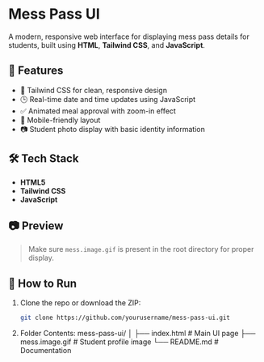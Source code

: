 # Mess Pass UI

A modern, responsive web interface for displaying mess pass details for students, built using **HTML**, **Tailwind CSS**, and **JavaScript**.

## 🌟 Features

- 🎨 Tailwind CSS for clean, responsive design
- 🕒 Real-time date and time updates using JavaScript
- ✅ Animated meal approval with zoom-in effect
- 📱 Mobile-friendly layout
- 📷 Student photo display with basic identity information

## 🛠️ Tech Stack

- **HTML5**
- **Tailwind CSS**
- **JavaScript**

## 📷 Preview

> Make sure `mess.image.gif` is present in the root directory for proper display.

## 🚀 How to Run

1. Clone the repo or download the ZIP:
   ```bash
   git clone https://github.com/yourusername/mess-pass-ui.git
2. Folder Contents:
mess-pass-ui/
│
├── index.html          # Main UI page
├── mess.image.gif      # Student profile image
└── README.md           # Documentation

